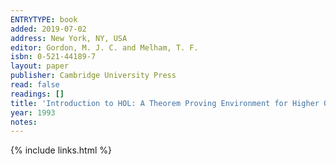 ```yaml
---
ENTRYTYPE: book
added: 2019-07-02
address: New York, NY, USA
editor: Gordon, M. J. C. and Melham, T. F.
isbn: 0-521-44189-7
layout: paper
publisher: Cambridge University Press
read: false
readings: []
title: 'Introduction to HOL: A Theorem Proving Environment for Higher Order Logic'
year: 1993
notes:
---
```

{% include links.html %}
